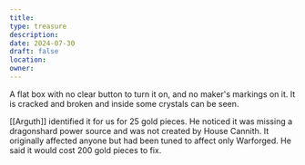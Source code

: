 ```yaml
---
title: 
type: treasure
description: 
date: 2024-07-30
draft: false
location: 
owner:
---
```

A flat box with no clear button to turn it on, and no maker's markings on it. It is cracked and broken and inside some crystals can be seen. 

[[Arguth]] identified it for us for 25 gold pieces. He noticed it was missing a dragonshard power source and was not created by House Cannith. It originally affected anyone but had been tuned to affect only Warforged. He said it would cost 200 gold pieces to fix.